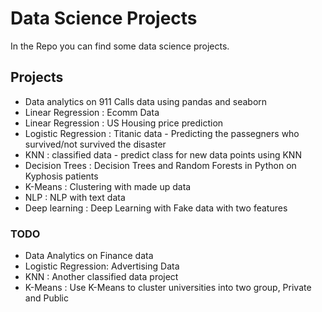 # Data Science Projects

In the Repo you can find some data science projects. 

## Projects
- Data analytics on 911 Calls data using pandas and seaborn
- Linear Regression : Ecomm Data 
- Linear Regression : US Housing price prediction
- Logistic Regression : Titanic data - Predicting the passegners who survived/not survived the disaster
- KNN : classified data - predict class for new data points using KNN
- Decision Trees : Decision Trees and Random Forests in Python on Kyphosis patients
- K-Means : Clustering with made up data
- NLP : NLP with text data
- Deep learning : Deep Learning with Fake data with two features

### TODO 
- Data Analytics on Finance data
- Logistic Regression: Advertising Data
- KNN : Another classified data project
- K-Means : Use K-Means to cluster universities into two group, Private and Public
